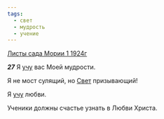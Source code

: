 ```yaml
---
tags:
  - свет
  - мудрость
  - учение
---
```


[Листы сада Мории 1 1924г](https://127.0.0.1:4002/agni/1924)

___27___
Я [учу](../../../tags/#учение) вас Моей мудрости.   

Я не мост сулящий, но [Свет](../../../tags/#свет) призывающий!   

Я [учу](../../../tags/#учение) любви.   

Ученики должны счастье узнать в Любви Христа.   


